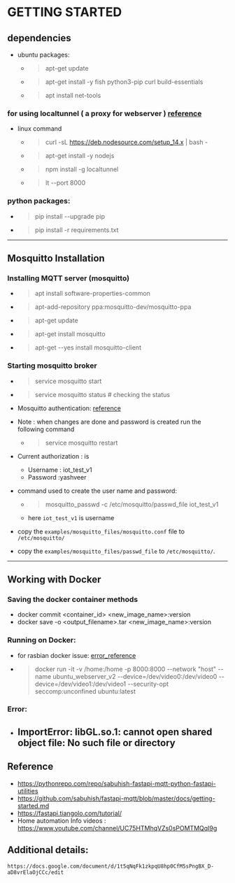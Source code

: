 # GETTING STARTED

## dependencies 
* ubuntu packages:
    - > apt-get update
    - > apt-get install -y fish python3-pip curl build-essentials
    - > apt install net-tools
    <!-- - apt-get install sqlitebrowser 
    (sqlitebrowser is https://sqlitebrowser.org/)
    (online sqlite reader : https://inloop.github.io/sqlite-viewer/) -->


### for using localtunnel ( a proxy for webserver ) [reference](https://localtunnel.github.io/www/)
* linux command
    - > curl -sL https://deb.nodesource.com/setup_14.x | bash - 
    - > apt-get install -y nodejs
    - > npm install -g localtunnel
    - > lt --port 8000

### python packages:
- > pip install --upgrade pip
- > pip install -r requirements.txt

-----

## Mosquitto Installation

### Installing MQTT server (mosquitto)
- > apt install software-properties-common
- > apt-add-repository ppa:mosquitto-dev/mosquitto-ppa
- > apt-get update
- > apt-get install mosquitto
- > apt-get --yes install mosquitto-client

### Starting mosquitto broker
* > service mosquitto start
* > service mosquitto status # checking the status

* Mosquitto authentication: [reference](https://www.youtube.com/watch?v=AsDHEDbyLfg)
* Note : when changes are done and password is created run the following command
    - > service mosquitto restart

* Current authorization : is
    - Username : iot_test_v1
    - Password :yashveer

* command used to create the user name and password: 
    - > mosquitto_passwd -c /etc/mosquitto/passwd_file iot_test_v1
    - here `iot_test_v1` is username
* copy the `examples/mosquitto_files/mosquitto.conf` file to `/etc/mosquitto/`    
* copy the `examples/mosquitto_files/passwd_file` to `/etc/mosquitto/`.


---
## Working with Docker
### Saving the docker container methods
- docker commit <container_id> <new_image_name>:version<number>
- docker save -o <output_filename>.tar <new_image_name>:version<number>

### Running on Docker:

* for rasbian docker issue: [error_reference](https://askubuntu.com/questions/1263284/apt-update-throws-signature-error-in-ubuntu-20-04-container-on-arm)

- > docker run -it -v /home:/home -p 8000:8000 --network "host" --name ubuntu_webserver_v2 --device=/dev/video0:/dev/video0 --device=/dev/video1:/dev/video1 --security-opt seccomp:unconfined ubuntu:latest

### Error:
* ImportError: libGL.so.1: cannot open shared object file: No such file or directory
    - 

## Reference 
* https://pythonrepo.com/repo/sabuhish-fastapi-mqtt-python-fastapi-utilities
* https://github.com/sabuhish/fastapi-mqtt/blob/master/docs/getting-started.md
* https://fastapi.tiangolo.com/tutorial/
* Home automation Info videos :  https://www.youtube.com/channel/UC75HTMhqVZs0sPOMTMQqI9g

## Additional details:
    https://docs.google.com/document/d/1t5qNqFk1zkpqU8hp0CfM5sPngBX_D-aD8vrElaOjCCc/edit